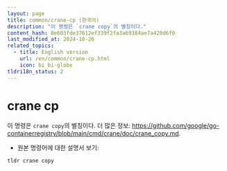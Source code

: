 ```yaml
---
layout: page
title: common/crane-cp (한국어)
description: "이 명령은 `crane copy`의 별칭이다."
content_hash: 8e603fde37612ef339f2fa3a69384ae7a420d6f0
last_modified_at: 2024-10-26
related_topics:
  - title: English version
    url: /en/common/crane-cp.html
    icon: bi bi-globe
tldri18n_status: 2
---
```

# crane cp

이 명령은 `crane copy`의 별칭이다.
더 많은 정보: <https://github.com/google/go-containerregistry/blob/main/cmd/crane/doc/crane_copy.md>.

- 원본 명령어에 대한 설명서 보기:

`tldr crane copy`
